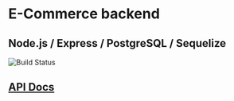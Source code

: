 # E-Commerce backend
## Node.js / Express / PostgreSQL / Sequelize 
![Build Status](https://img.shields.io/badge/build-passing-brightgreen)


## [API Docs](https://documenter.getpostman.com/view/36668209/2sAXxY59YU#74a6e576-e8b3-44a3-b853-e2f0d12f6dd0)

